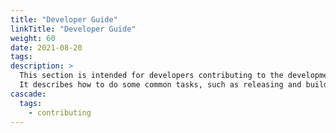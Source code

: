 ```yaml
---
title: "Developer Guide"
linkTitle: "Developer Guide"
weight: 60
date: 2021-08-20
tags: 
description: >
  This section is intended for developers contributing to the development of the Stroom software (and its related applications).
  It describes how to do some common tasks, such as releasing and building documentation. It also covers the development of any supporting scripts or utilities for running/administering Stroom, e.g. Ansible playbooks, Helm charts, etc.
cascade:
  tags:
    - contributing
---
```


